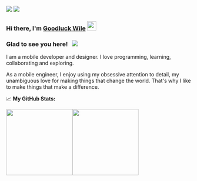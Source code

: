 ![](https://img.shields.io/badge/flutter-flutter-blue?style=flat&logo=flutter&logoColor=white&color=4AB197)
![](https://img.shields.io/badge/kotlin-kotlin-blue?style=flat&logo=kotlin&logoColor=white&color=4AB197)

### Hi there, I'm <a href="" target="_blank">Goodluck Wile</a> <img src="https://media.giphy.com/media/hvRJCLFzcasrR4ia7z/giphy.gif" width="25px">

<!-- [![Linkedin Badge](https://img.shields.io/badge/-LinkedIn-0e76a8?style=flat-square&logo=Linkedin&logoColor=white)](https://linkedin.com/in/gapur-kassym)
[![Website Badge](https://img.shields.io/badge/Website-3b5998?style=flat-square&logo=google-chrome&logoColor=white)](https://gkassym.netlify.app)
[![Twitter Badge](https://img.shields.io/badge/-Twitter-00acee?style=flat-square&logo=Twitter&logoColor=white)](https://twitter.com/GKassym)
[![Instagram Badge](https://img.shields.io/badge/-Instagram-e4405f?style=flat-square&logo=Instagram&logoColor=white)](https://instagram.com/gkassym/)
[![Medium Badge](https://img.shields.io/badge/medium-%2312100E.svg?&style=for-square&logo=medium&logoColor=white)](https://gapur-kassym.medium.com/)
[![Telegram Badge](https://img.shields.io/badge/-Telegram-0088cc?style=flat-square&logo=Telegram&logoColor=white)](https://t.me/GKassym) -->

### Glad to see you here! &nbsp; ![](https://visitor-badge.glitch.me/badge?page_id=wile44.wile44)

I am a mobile developer and designer. I love programming, learning, collaborating and exploring.

As a mobile engineer, I enjoy using my obsessive attention to detail, my unambiguous love for making things that change the world. That's why I like to make things that make a difference.
  


📈 **My GitHub Stats:**

<p>
  <img height="180em" src="https://github-readme-stats.vercel.app/api?username=wile44&show_icons=true&hide_border=true&&count_private=true&include_all_commits=true" /><img height="180em" src="https://github-readme-stats.vercel.app/api/top-langs/?username=wile44&exclude_repo=KNN-Image-Classification&show_icons=true&hide_border=true&layout=compact&langs_count=8"/>
</p>

